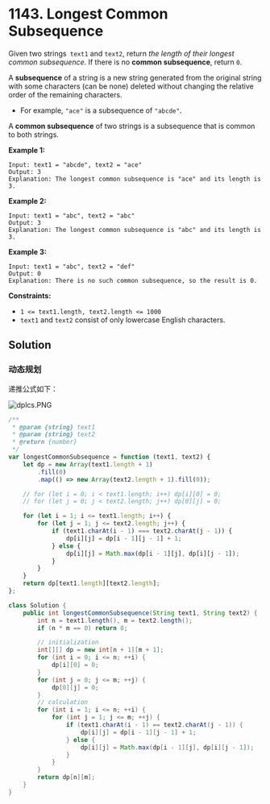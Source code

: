# 1143. Longest Common Subsequence

Given two strings` text1` and `text2`, return _the length of their longest common subsequence_. If there is no **common subsequence**, return `0`.

A **subsequence** of a string is a new string generated from the original string with some characters (can be none) deleted without changing the relative order of the remaining characters.

-   For example, `"ace"` is a subsequence of `"abcde"`.

A **common subsequence** of two strings is a subsequence that is common to both strings.

**Example 1:**

```text
Input: text1 = "abcde", text2 = "ace"
Output: 3
Explanation: The longest common subsequence is "ace" and its length is 3.
```

**Example 2:**

```text
Input: text1 = "abc", text2 = "abc"
Output: 3
Explanation: The longest common subsequence is "abc" and its length is 3.
```

**Example 3:**

```text
Input: text1 = "abc", text2 = "def"
Output: 0
Explanation: There is no such common subsequence, so the result is 0.
```

**Constraints:**

-   `1 <= text1.length, text2.length <= 1000`
-   `text1` and `text2` consist of only lowercase English characters.

## Solution

### 动态规划

递推公式如下：

![dplcs.PNG](https://i.loli.net/2021/04/03/ih2sp1FrBqeZvu5.png)

```js
/**
 * @param {string} text1
 * @param {string} text2
 * @return {number}
 */
var longestCommonSubsequence = function (text1, text2) {
    let dp = new Array(text1.length + 1)
        .fill(0)
        .map(() => new Array(text2.length + 1).fill(0));

    // for (let i = 0; i < text1.length; i++) dp[i][0] = 0;
    // for (let j = 0; j < text2.length; j++) dp[0][j] = 0;

    for (let i = 1; i <= text1.length; i++) {
        for (let j = 1; j <= text2.length; j++) {
            if (text1.charAt(i - 1) === text2.charAt(j - 1)) {
                dp[i][j] = dp[i - 1][j - 1] + 1;
            } else {
                dp[i][j] = Math.max(dp[i - 1][j], dp[i][j - 1]);
            }
        }
    }
    return dp[text1.length][text2.length];
};
```

```java
class Solution {
    public int longestCommonSubsequence(String text1, String text2) {
		int n = text1.length(), m = text2.length();
        if (n * m == 0) return 0;

        // initialization
        int[][] dp = new int[n + 1][m + 1];
        for (int i = 0; i <= n; ++i) {
            dp[i][0] = 0;
        }
        for (int j = 0; j <= m; ++j) {
            dp[0][j] = 0;
        }
        // calculation
		for (int i = 1; i <= n; ++i) {
            for (int j = 1; j <= m; ++j) {
                if (text1.charAt(i - 1) == text2.charAt(j - 1)) {
                    dp[i][j] = dp[i - 1][j - 1] + 1;
                } else {
                    dp[i][j] = Math.max(dp[i - 1][j], dp[i][j - 1]);
                }
            }
        }
        return dp[n][m];
    }
}
```
